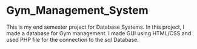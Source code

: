 # Gym_Management_System
This is my end semester project for Database Systems. In this project, I made a database for Gym management. I made GUI using HTML/CSS and used PHP file for the connection to the sql Database.
